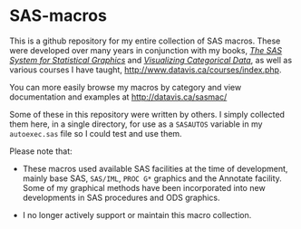 # SAS-macros

This is a github repository for my entire collection of SAS macros.  These were developed over many years
in conjunction with my books, [*The SAS System for Statistical Graphics*](http://www.datavis.ca/books/sssg/)
and [*Visualizing Categorical Data*](http://www.datavis.ca/books/vcd/), as well as various courses I have
taught, http://www.datavis.ca/courses/index.php.

You can more easily browse my macros by category and view documentation and examples at http://datavis.ca/sasmac/

Some of these in this repository were written by others. I simply collected them here, in a single directory, for use
as a `SASAUTOS` variable in my `autoexec.sas` file so I could test and use them.

Please note that:

* These macros used available SAS facilities at the time of development, mainly base SAS, `SAS/IML`,
`PROC G*` graphics and the Annotate facility.  Some of my graphical methods have been incorporated into
new developments in SAS procedures and ODS graphics.

* I no longer actively support or maintain this macro collection.  
